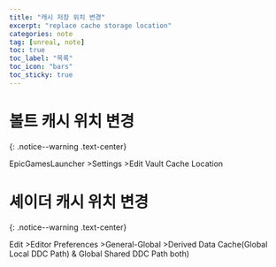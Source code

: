 ```yaml
---
title: "캐시 저장 위치 변경"
excerpt: "replace cache storage location"
categories: note
tag: [unreal, note]
toc: true
toc_label: "목록"
toc_icon: "bars"
toc_sticky: true
---
```


# 볼트 캐시 위치 변경
{: .notice--warning .text-center}

EpicGamesLauncher >Settings >Edit Vault Cache Location 

# 셰이더 캐시 위치 변경
{: .notice--warning .text-center}

Edit >Editor Preferences >General-Global >Derived Data Cache(Global Local DDC Path) & Global Shared DDC Path both)